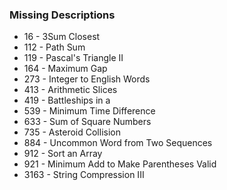 ### Missing Descriptions

- 16 - 3Sum Closest
- 112 - Path Sum
- 119 - Pascal's Triangle II
- 164 - Maximum Gap
- 273 - Integer to English Words
- 413 - Arithmetic Slices
- 419 - Battleships in a
- 539 - Minimum Time Difference
- 633 - Sum of Square Numbers
- 735 - Asteroid Collision
- 884 - Uncommon Word from Two Sequences
- 912 - Sort an Array
- 921 - Minimum Add to Make Parentheses Valid
- 3163 - String Compression III
